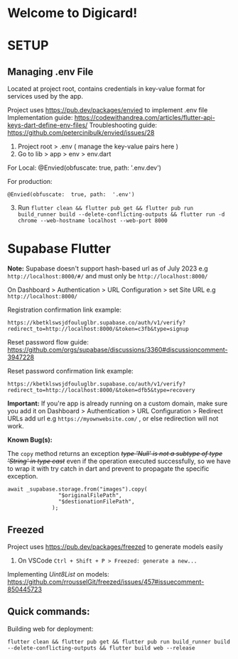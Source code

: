 # Welcome to Digicard!

# SETUP

## **Managing .env File**

Located at project root, contains credentials in key-value format for services used by the app.

Project uses https://pub.dev/packages/envied to implement .env file
Implementation guide: https://codewithandrea.com/articles/flutter-api-keys-dart-define-env-files/
Troubleshooting guide: https://github.com/petercinibulk/envied/issues/28

1. Project root > .env ( manage the key-value pairs here )
2. Go to lib > app > env > env.dart

For Local:
    @Envied(obfuscate:  true, path:  '.env.dev')
 
For production:

    @Envied(obfuscate:  true, path:  '.env')
    
 3. Run `flutter clean && flutter pub get && flutter pub run build_runner build --delete-conflicting-outputs && flutter run -d chrome --web-hostname localhost --web-port 8000`


# Supabase Flutter

**Note:** Supabase doesn't support hash-based url as of July 2023
e.g `http://localhost:8000/#/` and must only be `http://localhost:8000/`

On Dashboard > Authentication > URL Configuration > set Site URL e.g `http://localhost:8000/`

Registration confirmation link example:

    https://kbetklswsjdfouluglbr.supabase.co/auth/v1/verify?redirect_to=http://localhost:8000/&token=c3fb&type=signup  

Reset password flow guide:
https://github.com/orgs/supabase/discussions/3360#discussioncomment-3947228
 
Reset password confirmation link example:

    https://kbetklswsjdfouluglbr.supabase.co/auth/v1/verify?redirect_to=http://localhost:8000/&token=dfb5&type=recovery
  
  **Important:** If you're app is already running on a custom domain, make sure you add it on Dashboard > Authentication > URL Configuration > Redirect URLs add url e.g `https://myownwebsite.com/` , or else redirection will not work.

**Known Bug(s):**

The `copy` method returns an exception *~~type 'Null' is not a subtype of type 'String' in type cast~~* even if the operation executed successfully, so we have to wrap it with try catch in dart and prevent to propagate the specific exception.

    await _supabase.storage.from("images").copy(
                    "$originalFilePath",
                    "$destionationFilePath",
                  );



## Freezed
Project uses https://pub.dev/packages/freezed to generate models easily
1. On VSCode `Ctrl + Shift + P > Freezed: generate a new...`

Implementing *Uint8List* on models: https://github.com/rrousselGit/freezed/issues/457#issuecomment-850445723


## Quick commands:

Building web for deployment:

    flutter clean && flutter pub get && flutter pub run build_runner build --delete-conflicting-outputs && flutter build web --release

